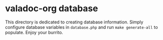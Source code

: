 # valadoc-org database

This directory is dedicated to creating database information. Simply configure
database variables in `database.php` and run `make generate-all` to populate.
Enjoy your burrito.
